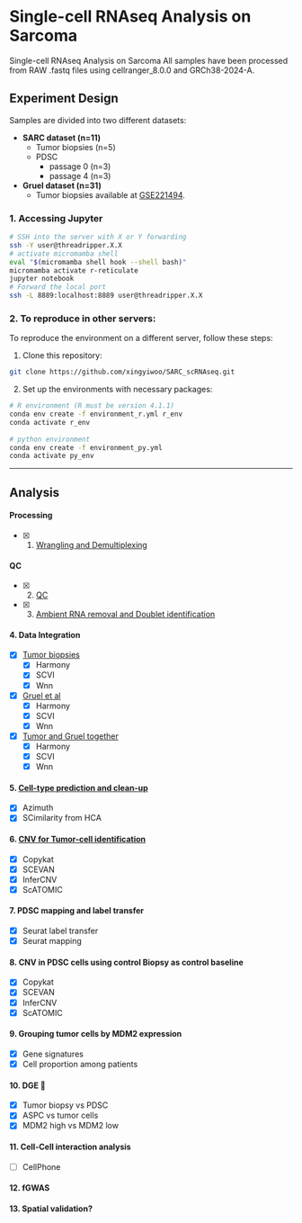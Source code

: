 # Single-cell RNAseq Analysis on Sarcoma

Single-cell RNAseq Analysis on Sarcoma
All samples have been processed from RAW .fastq files using cellranger_8.0.0 and GRCh38-2024-A.

## Experiment Design
Samples are divided into two different datasets:
- <b>SARC dataset (n=11)</b>
  - Tumor biopsies (n=5)
  - PDSC
      - passage 0 (n=3)
      - passage 4 (n=3)
- <b>Gruel dataset (n=31)</b>
  - Tumor biopsies available at [GSE221494](https://www.ncbi.nlm.nih.gov/geo/query/acc.cgi?acc=GSE221494).

### 1. Accessing Jupyter
```bash
# SSH into the server with X or Y forwarding
ssh -Y user@threadripper.X.X
# activate micromamba shell
eval "$(micromamba shell hook --shell bash)"
micromamba activate r-reticulate
jupyter notebook
# Forward the local port 
ssh -L 8889:localhost:8889 user@threadripper.X.X
```
### 2. To reproduce in other servers:
To reproduce the environment on a different server, follow these steps:
1. Clone this repository:
   
```bash
git clone https://github.com/xingyiwoo/SARC_scRNAseq.git
```
2. Set up the environments with necessary packages:
```bash
# R environment (R must be version 4.1.1)
conda env create -f environment_r.yml r_env
conda activate r_env
          
# python environment
conda env create -f environment_py.yml
conda activate py_env
```
-------------------------------------------------------------

## Analysis 
#### Processing
  - [X] 1. [Wrangling and Demultiplexing](https://github.com/Caminou/SARC_SC/Data_processing_and_QC/1_Demultiplexing)
#### QC
  - [x] 2. [QC](https://caminou.github.io/SARC_SC/QC/QC.html)  
  - [X] 3. [Ambient RNA removal and Doublet identification](https://github.com/Caminou/SARC_SC/Data_processing_and_QC/3_Ambient_RNA_doublet)
#### 4. Data Integration
  - [X] [Tumor biopsies](https://github.com/Caminou/SARC_SC/Data_processing_and_QC/4_Integration)
    - [x] Harmony
    - [x] SCVI
    - [x] Wnn
  - [X] [Gruel et al](https://github.com/Caminou/SARC_SC/Data_processing_and_QC/4_Integration)
    - [x] Harmony
    - [X] SCVI
    - [x] Wnn
  - [X] [Tumor and Gruel together](https://github.com/Caminou/SARC_SC/Data_processing_and_QC/4_Integration)
    - [x] Harmony
    - [X] SCVI
    - [x] Wnn
#### 5. [Cell-type prediction and clean-up](https://github.com/Caminou/SARC_SC/Data_processing_and_QC/5_Cell_annotation)
  - [X] Azimuth
  - [X] SCimilarity from HCA
#### 6. [CNV for Tumor-cell identification](https://github.com/Caminou/SARC_SC/Data_processing_and_QC/5_CNV)
  - [X] Copykat
  - [X] SCEVAN
  - [X] InferCNV
  - [X] ScATOMIC
#### 7. PDSC mapping and label transfer
  - [X] Seurat label transfer
  - [X] Seurat mapping
#### 8. CNV in PDSC cells using control Biopsy as control baseline
  - [X] Copykat
  - [X] SCEVAN
  - [X] InferCNV
  - [X] ScATOMIC
#### 9. Grouping tumor cells by MDM2 expression
  - [X] Gene signatures
  - [X] Cell proportion among patients 
#### 10. DGE :tada:
  - [X] Tumor biopsy vs PDSC
  - [X] ASPC vs tumor cells
  - [X] MDM2 high vs MDM2 low
#### 11. Cell-Cell interaction analysis
  - [ ] CellPhone
#### 12. fGWAS
#### 13. Spatial validation?


